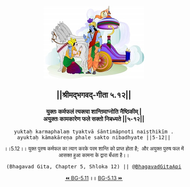 <center><img src="../../asset/BG.png" alt="#API #bhagavadgitaapi #slok #nodejs #js #api #gitaapi #krishna #hinduism #vedic #ISKCON #shreemadbhagavadgita #technology"/>
<h2>||श्रीमद्‍भगवद्‍-गीता ५.१२||</h2>
<h3>युक्तः कर्मफलं त्यक्त्वा शान्तिमाप्नोति नैष्ठिकीम् |<br/>अयुक्तः कामकारेण फले सक्तो निबध्यते ||५-१२||</h3>
<pre>yuktaḥ karmaphalaṃ tyaktvā śāntimāpnoti naiṣṭhikīm .<br/>ayuktaḥ kāmakāreṇa phale sakto nibadhyate ||5-12||</pre>
<p>।।5.12।। युक्त पुरुष कर्मफल का त्याग करके परम शान्ति को प्राप्त होता है;  और अयुक्त पुरुष फल में आसक्त हुआ कामना के द्वारा बँधता है।।</p>
<pre>(Bhagavad Gita, Chapter 5, Shloka 12) || <a href="https://twitter.com/bhagavadgitaapi">@BhagavadGitaApi</a></pre><a href="../../5/11">⏪  BG-5.11</a><b>        ।।        </b><a href="../../5/13">BG-5.13  ⏩</a></center>